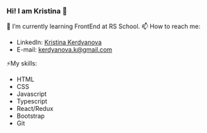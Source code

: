 ### Hi! I am Kristina 👋

🌱 I’m currently learning FrontEnd at RS School.
📫 How to reach me: 

* LinkedIn: [Kristina Kerdyanova](https://www.linkedin.com/in/kkerdyanova/)
* E-mail: kerdyanova.k@gmail.com                                                                            

⚡My skills: 

* HTML
* CSS
* Javascript
* Typescript
* React/Redux
* Bootstrap
* Git

<!--
**Kristina-Kerdyanova/Kristina-Kerdyanova** is a ✨ _special_ ✨ repository because its `README.md` (this file) appears on your GitHub profile.

Here are some ideas to get you started:

- 🔭 I’m currently working on ...
- 🌱 I’m currently learning ...
- 👯 I’m looking to collaborate on ...
- 🤔 I’m looking for help with ...
- 💬 Ask me about ...
- 📫 How to reach me: ...
- 😄 Pronouns: ...
- ⚡ Fun fact: ...
-->
